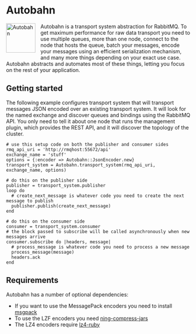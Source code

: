 # Autobahn

<img src="http://upload.wikimedia.org/wikipedia/commons/thumb/b/b4/Zeichen_330.svg/200px-Zeichen_330.svg.png" alt="Autobahn" style="float: left; margin-right: 1em; margin-bottom: 1em; width: 80px; height: 80px;"> Autobahn is a transport system abstraction for RabbitMQ. To get maximum performance for raw data transport you need to use multiple queues, more than one node, connect to the node that hosts the queue, batch your messages, encode your messages using an efficient serialization mechanism, and many more things depending on your exact use case. Autobahn abstracts and automates most of these things, letting you focus on the rest of your application.

## Getting started

The following example configures transport system that will transport messages JSON encoded over an existing transport system. It will look for the named exchange and discover queues and bindings using the RabbitMQ API. You only need to tell it about one node that runs the management plugin, which provides the REST API, and it will discover the topology of the cluster.

    # use this setup code on both the publisher and consumer sides
    rmq_api_uri = 'http://rmqhost:55672/api'
    exchange_name = 'stuff'
    options = {:encoder => Autobahn::JsonEncoder.new}
    transport_system = Autobahn.transport_system(rmq_api_uri, exchange_name, options)

    # do this on the publisher side
    publisher = transport_system.publisher
    loop do
      # create_next_message is whatever code you need to create the next message to publish
      publisher.publish(create_next_message)
    end

    # do this on the consumer side
    consumer = transport_system.consumer
    # the block passed to subscribe will be called asynchronously when new messages arrive
    consumer.subscribe do |headers, message|
      # process_message is whatever code you need to process a new message
      process_message(message)
      headers.ack
    end

## Requirements

Autobahn has a number of optional dependencies:

* If you want to use the MessagePack encoders you need to install [msgpack](https://rubygems.org/gems/msgpack)
* To use the LZF encoders you need [ning-compress-jars](https://rubygems.org/gems/ning-compress-jars)
* The LZ4 encoders require [lz4-ruby](https://rubygems.org/gems/lz4-ruby)

